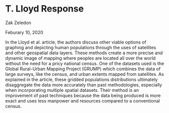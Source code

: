 # T. Lloyd Response
Zak Zeledon 

Feburary 10, 2020

In the Lloyd et al. article, the authors discuss other viable options of graphing and depicting human populations through the uses of satellites and other geospatial data layers. These methods create a more precise and dynamic image of mapping where peoples are located all over the world without the need for a pricy national census. One of the datasets used is the Global Rural-Urban Mapping Project (GRUMP) which combines the data of large surveys, like the census, and urban extents mapped from satellites. As explained in the article, these gridded populations distributions ultimately disaggregate the data more accurately than past methodologies, especially when incorporating multiple spatial datasets. Their method is an improvement of past techniques because the data being produced is more exact and uses less manpower and resources compared to a conventional census. 
